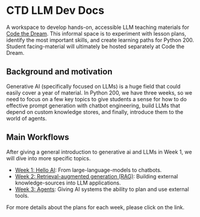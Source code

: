 # CTD LLM Dev Docs
A workspace to develop hands-on, accessible LLM teaching materials for [Code the Dream](https://codethedream.org/). This informal space is to experiment with lesson plans, identify the most important skills, and create learning paths for Python 200. Student facing-material will ultimately be hosted separately at Code the Dream. 

## Background and motivation
Generative AI (specifically focused on LLMs) is a huge field that could easily cover a year of material. In Python 200, we have three weeks, so we need to focus on a few key topics to give students a sense for how to do effective prompt generation with chatbot engineering, build LLMs that depend on custom knowledge stores, and finally, introduce them to the world of agents. 

## Main Workflows
After giving a general introduction to generative ai and LLMs in Week 1, we will dive into more specific topics. 

- [Week 1: Hello AI](week1.md): From large-language-models to chatbots.
- [Week 2: Retrieval-augmented generation (RAG)](week2.md): Building external knowledge-sources into LLM applications. 
- [Week 3: Agents](week3.md): Giving AI systems the ability to plan and use external tools.

For more details about the plans for each week, please click on the link.